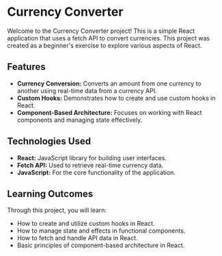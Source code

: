 # Currency Converter

Welcome to the Currency Converter project! This is a simple React application that uses a fetch API to convert currencies. This project was created as a beginner's exercise to explore various aspects of React.

## Features

- **Currency Conversion:** Converts an amount from one currency to another using real-time data from a currency API.
- **Custom Hooks:** Demonstrates how to create and use custom hooks in React.
- **Component-Based Architecture:** Focuses on working with React components and managing state effectively.

## Technologies Used

- **React:** JavaScript library for building user interfaces.
- **Fetch API:** Used to retrieve real-time currency data.
- **JavaScript:** For the core functionality of the application.

## Learning Outcomes

Through this project, you will learn:

- How to create and utilize custom hooks in React.
- How to manage state and effects in functional components.
- How to fetch and handle API data in React.
- Basic principles of component-based architecture in React.
